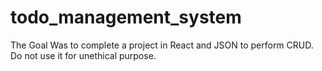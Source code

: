 # todo_management_system
The Goal Was to complete a project in React and JSON to perform CRUD. Do not use it for unethical purpose. 
